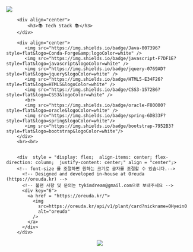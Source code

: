 <img src="https://capsule-render.vercel.app/api?type=waving&color=FFB788&height=200&section=header&text=Hyein's&nbsp;Github&fontSize=90&fontColor=ffffff" />

	

		<div align="center">
			<h3>📚 Tech Stack 📚</h3>
		</div>
	
		<div align="center">
		   <img src="https://img.shields.io/badge/Java-007396?style=flat&logo=Conda-Forge&amp;logoColor=white" />   
		   <img src="https://img.shields.io/badge/javascript-F7DF1E?style=flat&logo=javascript&logoColor=white" />
		   <img src="https://img.shields.io/badge/jquery-0769AD?style=flat&logo=jquery&logoColor=white" />
		   <img src="https://img.shields.io/badge/HTML5-E34F26?style=flat&logo=HTML5&logoColor=white" />
		   <img src="https://img.shields.io/badge/CSS3-1572B6?style=flat&logo=CSS3&logoColor=white" />
		   <br>
		   <img src="https://img.shields.io/badge/oracle-F80000?style=flat&logo=oracle&logoColor=white" />
		   <img src="https://img.shields.io/badge/spring-6DB33F?style=flat&logo=spring&logoColor=white"/>
		   <img src="https://img.shields.io/badge/bootstrap-7952B3?style=flat&logo=bootstrap&logoColor=white"/>
		</div>
		<br><br>	


		<div  style = "display: flex;  align-items: center; flex-direction: column;  justify-content: center;" align = "center";>
		<!-- font-size 를 조절하면 원하는 크기로 글자를 조절할 수 있습니다.-->
		  <!-- Designed and developed in-house at Oreuda (https://oreuda.kr) -->
		  <!-- 불편 사항 및 문의는 tykimdream@gmail.com으로 보내주세요 -->
		  <div key="6">
		    <a href = "https://oreuda.kr/">
		      <img
		        src=https://oreuda.kr/api/v1/plant/card?nickname=0Hyein0
		        alt="oreuda"
		      />
		    </a>
		  </div>
		</div>


<div align=center>
	<a href="https://hits.seeyoufarm.com"><img src="https://hits.seeyoufarm.com/api/count/incr/badge.svg?url=https%3A%2F%2Fgithub.com%2F0Hyein0%2Fhit-counter&count_bg=%23FFB788&title_bg=%23555555&icon=github.svg&icon_color=%23E7E7E7&title=GitHub&edge_flat=false"/></a>
</div>
